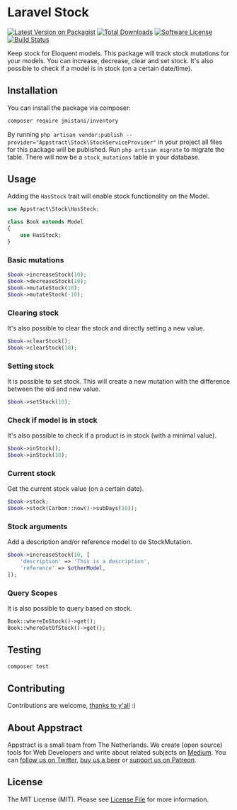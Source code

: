 # Laravel Stock

[![Latest Version on Packagist](https://img.shields.io/packagist/v/appstract/laravel-stock.svg?style=flat-square)](https://packagist.org/packages/appstract/laravel-stock)
[![Total Downloads](https://img.shields.io/packagist/dt/appstract/laravel-stock.svg?style=flat-square)](https://packagist.org/packages/appstract/laravel-stock)
[![Software License](https://img.shields.io/badge/license-MIT-brightgreen.svg?style=flat-square)](LICENSE.md)
[![Build Status](https://img.shields.io/travis/appstract/laravel-stock/master.svg?style=flat-square)](https://travis-ci.org/appstract/laravel-stock)

Keep stock for Eloquent models. This package will track stock mutations for your models. You can increase, decrease, clear and set stock. It's also possible to check if a model is in stock (on a certain date/time).

## Installation

You can install the package via composer:

``` bash
composer require jmistani/inventory
```

By running `php artisan vendor:publish --provider="Appstract\Stock\StockServiceProvider"` in your project all files for this package will be published. Run `php artisan migrate` to migrate the table. There will now be a `stock_mutations` table in your database.

## Usage

Adding the `HasStock` trait will enable stock functionality on the Model.

``` php
use Appstract\Stock\HasStock;

class Book extends Model
{
    use HasStock;
}
```

### Basic mutations

```php
$book->increaseStock(10);
$book->decreaseStock(10);
$book->mutateStock(10);
$book->mutateStock(-10);
```

### Clearing stock

It's also possible to clear the stock and directly setting a new value.

```php
$book->clearStock();
$book->clearStock(10);
```

### Setting stock

It is possible to set stock. This will create a new mutation with the difference between the old and new value.

```php
$book->setStock(10);
```

### Check if model is in stock

It's also possible to check if a product is in stock (with a minimal value).

```php
$book->inStock();
$book->inStock(10);
```

### Current stock

Get the current stock value (on a certain date).

```php
$book->stock;
$book->stock(Carbon::now()->subDays(10));
```

### Stock arguments

Add a description and/or reference model to de StockMutation.

```php
$book->increaseStock(10, [
    'description' => 'This is a description',
    'reference' => $otherModel,
]);
```

### Query Scopes

It is also possible to query based on stock.

```php
Book::whereInStock()->get();
Book::whereOutOfStock()->get();
```

## Testing

``` bash
composer test
```

## Contributing

Contributions are welcome, [thanks to y'all](https://github.com/appstract/laravel-stock/graphs/contributors) :)

## About Appstract

Appstract is a small team from The Netherlands. We create (open source) tools for Web Developers and write about related subjects on [Medium](https://medium.com/appstract). You can [follow us on Twitter](https://twitter.com/appstractnl), [buy us a beer](https://www.paypal.me/appstract/10) or [support us on Patreon](https://www.patreon.com/appstract).

## License

The MIT License (MIT). Please see [License File](LICENSE.md) for more information.
